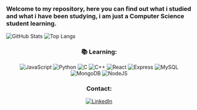 ### **Welcome to my repository, here you can find out what i studied and what i have been studying, i am just a Computer Science student learning.**


![GitHub Stats](https://github-readme-stats.vercel.app/api?username=Vtzaom&theme=transparent&bg_color=000&border_color=30A3DC&show_icons=true&icon_color=30A3DC&title_color=008000&text_color=FFF) ![Top Langs](https://github-readme-stats-git-masterrstaa-rickstaa.vercel.app/api/top-langs/?username=Vtzaom&bg_color=000&border_color=30A3DC&title_color=008000&text_color=FFF)



<center> 




### :books: **Learning:**
 ![JavaScript](https://img.shields.io/badge/JavaScript-F7DF1E?style=for-the-badge&logo=javascript&logoColor=black)  ![Python](https://img.shields.io/badge/python-3670A0?style=for-the-badge&logo=python&logoColor=ffdd54)  ![C](https://img.shields.io/badge/C-00599C?style=for-the-badge&logo=c&logoColor=white)  ![C++](https://img.shields.io/badge/C%2B%2B-00599C?style=for-the-badge&logo=c%2B%2B&logoColor=white)  ![React](https://img.shields.io/badge/React-20232A?style=for-the-badge&logo=react&logoColor=61DAFB)  ![Express](https://img.shields.io/badge/express.js-%23404d59.svg?style=for-the-badge&logo=express&logoColor=%2361DAFB)   ![MySQL](https://img.shields.io/badge/MySQL-00000F?style=for-the-badge&logo=mysql&logoColor=white)  ![MongoDB](https://img.shields.io/badge/MongoDB-%234ea94b.svg?style=for-the-badge&logo=mongodb&logoColor=white)  ![NodeJS](https://img.shields.io/badge/node.js-6DA55F?style=for-the-badge&logo=node.js&logoColor=white) 

### **Contact:**
[![LinkedIn](https://img.shields.io/badge/LinkedIn-0077B5?style=for-the-badge&logo=linkedin&logoColor=white)](https://www.linkedin.com/in/victor-rezende-lima/)
